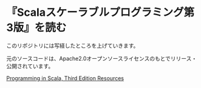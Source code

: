 『Scalaスケーラブルプログラミング第3版』を読む
==============================================

このリポジトリには写経したところを上げていきます。

元のソースコードは、Apache2.0オープンソースライセンスのもとでリリース・公開されています。

[Programming in Scala, Third Edition Resources](http://booksites.artima.com/programming_in_scala_3ed)
